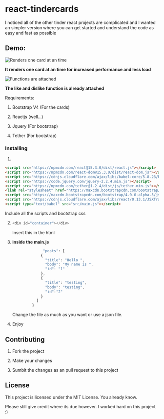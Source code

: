# react-tindercards

I noticed all of the other tinder react projects are complicated and I wanted an simpler version where you can get started and understand the code as easy and fast as possible

## Demo:

![Renders one card at an time](http://i.imgur.com/1Z35Ij3.gif)

**It renders one card at an time for increased performance and less load**

![Functions are attached](http://i.imgur.com/9wgCIEG.gifb)

**The like and dislike function is already attached**

Requirements: 

1) Bootstrap V4 (For the cards)

2) Reactjs (well...)

3) Jquery (For bootstrap)

4) Tether (For bootstrap)

### Installing

1)
  ```html
  <script src="https://npmcdn.com/react@15.3.0/dist/react.js"></script> 
  <script src="https://npmcdn.com/react-dom@15.3.0/dist/react-dom.js"></script>
  <script src="https://cdnjs.cloudflare.com/ajax/libs/babel-core/5.8.23/browser.min.js"></script>
  <script src="https://code.jquery.com/jquery-2.2.4.min.js"></script>
  <script src="https://npmcdn.com/tether@1.2.4/dist/js/tether.min.js"></script>
  <link rel="stylesheet" href="https://maxcdn.bootstrapcdn.com/bootstrap/4.0.0-alpha.5/css/bootstrap.min.css">
  <script src="https://maxcdn.bootstrapcdn.com/bootstrap/4.0.0-alpha.5/js/bootstrap.min.js"></script>
  <script src="https://cdnjs.cloudflare.com/ajax/libs/react/0.13.1/JSXTransformer.js"></script>
  <script type="text/babel" src="src/main.js"></script>
  ```
  Include all the scripts and bootstrap css
  
2) 
   ``` JavaScript
   <div id="container"></div>
   ```
   Insert this in the html

3)
   **inside the main.js**
   ``` JavaScript
                 "posts": [
                {
                  "title": "Hello ",
                  "body": "My name is ",
                  "id": "1"
                },
                {
                  "title": "testing",
                  "body": "testing",
                  "id":"2"
                }
              ]
            }
   ```
      Change the file as much as you want or use a json file.
      
 4)
    Enjoy




## Contributing

1) Fork the project

2) Make your changes

3) Sumbit the changes as an pull request to this project


## License

This project is licensed under the MIT License. You already know.

Please still give credit where its due however. I worked hard on this project :)



